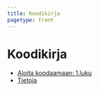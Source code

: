 ```yaml
--- 
title: Koodikirja
pagetype: front
---
```


# Koodikirja

- [Aloita koodaamaan: 1.luku](/luku1/)
- [Tietoja](/tietoja/)
